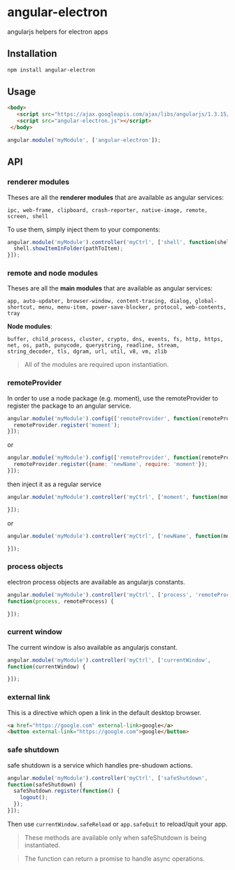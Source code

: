 # angular-electron

angularjs helpers for electron apps

## Installation

```bash
npm install angular-electron
```

## Usage

```html
<body>
   <script src="https://ajax.googleapis.com/ajax/libs/angularjs/1.3.15/angular.min.js"></script>
   <script src="angular-electron.js"></script>
 </body>
```

```js
angular.module('myModule', ['angular-electron']);
```

## API

### renderer modules

Theses are all the **renderer modules** that are available as angular services:

`ipc, web-frame, clipboard, crash-reporter,
native-image, remote, screen, shell`

To use them, simply inject them to your components:

```js
angular.module('myModule').controller('myCtrl', ['shell', function(shell) {
  shell.showItemInFolder(pathToItem);
}]);
```

### remote and node modules

Theses are all the **main modules** that are available as angular services:

`app, auto-updater, browser-window, content-tracing, dialog, global-shortcut,
menu, menu-item, power-save-blocker, protocol, web-contents, tray`

**Node modules**:

`buffer, child_process, cluster, crypto, dns, events, fs, http, https, net, os,
path, punycode, querystring, readline, stream, string_decoder, tls, dgram, url,
util, v8, vm, zlib`

> All of the modules are required upon instantiation.

### remoteProvider

In order to use a node package (e.g. moment), use the remoteProvider to
register the package to an angular service.

```js
angular.module('myModule').config(['remoteProvider', function(remoteProvider) {
  remoteProvider.register('moment');
}]);
```

or

```js
angular.module('myModule').config(['remoteProvider', function(remoteProvider) {
  remoteProvider.register({name: 'newName', require: 'moment'});
}]);
```

then inject it as a regular service

```js
angular.module('myModule').controller('myCtrl', ['moment', function(moment) {

}]);
```

or

```js
angular.module('myModule').controller('myCtrl', ['newName', function(moment) {

}]);
```

### process objects

electron process objects are available as angularjs constants.

```js
angular.module('myModule').controller('myCtrl', ['process', 'remoteProcess',
function(process, remoteProcess) {

}]);
```

### current window

The current window is also available as angularjs constant.

```js
angular.module('myModule').controller('myCtrl', ['currentWindow',
function(currentWindow) {

}]);
```

### external link

This is a directive which open a link in the default desktop browser.

```html
<a href="https://google.com" external-link>google</a>
<button external-link="https://google.com">google</button>
```

### safe shutdown

safe shutdown is a service which handles pre-shudown actions.

```js
angular.module('myModule').controller('myCtrl', ['safeShutdown',
function(safeShutdown) {
  safeShutdown.register(function() {
    logout();
  });
}]);
```

Then use `currentWindow.safeReload` or `app.safeQuit` to reload/quit your app.

> These methods are available only when safeShutdown is being instantiated.

> The function can return a promise to handle async operations.
